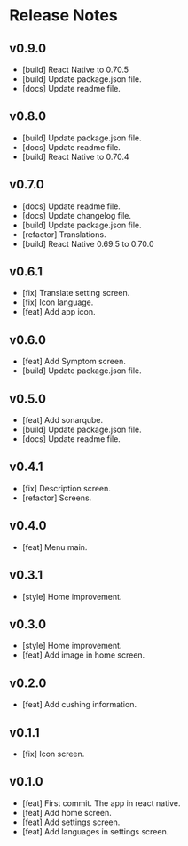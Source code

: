 # Release Notes

## v0.9.0

- [build] React Native to 0.70.5
- [build] Update package.json file.
- [docs] Update readme file.

## v0.8.0

- [build] Update package.json file.
- [docs] Update readme file.
- [build] React Native to 0.70.4

## v0.7.0

- [docs] Update readme file.
- [docs] Update changelog file.
- [build] Update package.json file.
- [refactor] Translations.
- [build] React Native 0.69.5 to 0.70.0

## v0.6.1

- [fix] Translate setting screen.
- [fix] Icon language.
- [feat] Add app icon.

## v0.6.0

- [feat] Add Symptom screen.
- [build] Update package.json file.

## v0.5.0

- [feat] Add sonarqube.
- [build] Update package.json file.
- [docs] Update readme file.

## v0.4.1

- [fix] Description screen.
- [refactor] Screens.

## v0.4.0

- [feat] Menu main.

## v0.3.1

- [style] Home improvement.

## v0.3.0

- [style] Home improvement.
- [feat] Add image in home screen.

## v0.2.0

- [feat] Add cushing information.

## v0.1.1

- [fix] Icon screen.

## v0.1.0

- [feat] First commit. The app in react native.
- [feat] Add home screen.
- [feat] Add settings screen.
- [feat] Add languages in settings screen.